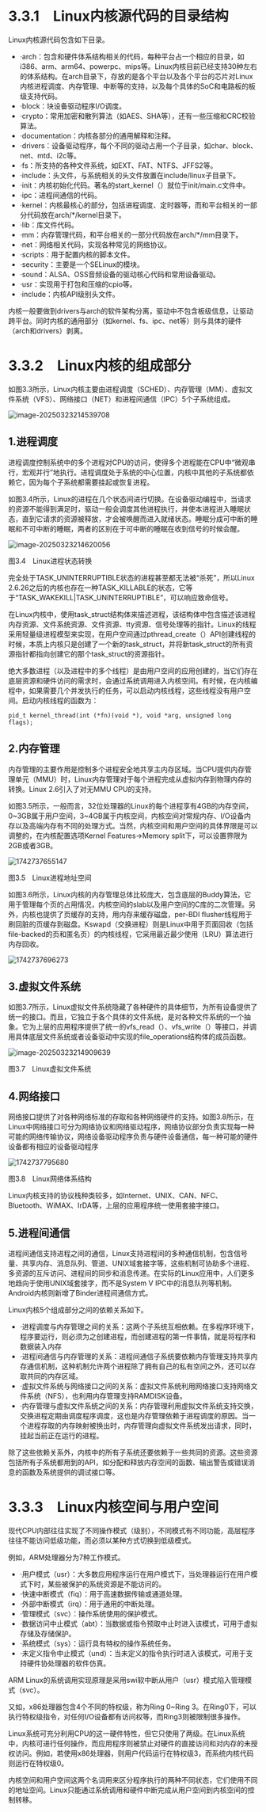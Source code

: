# 3.3.1　Linux内核源代码的目录结构

Linux内核源代码包含如下目录。

- ·arch：包含和硬件体系结构相关的代码，每种平台占一个相应的目录，如i386、arm、arm64、powerpc、mips等。Linux内核目前已经支持30种左右的体系结构。在arch目录下，存放的是各个平台以及各个平台的芯片对Linux内核进程调度、内存管理、中断等的支持，以及每个具体的SoC和电路板的板级支持代码。
- ·block：块设备驱动程序I/O调度。
- ·crypto：常用加密和散列算法（如AES、SHA等），还有一些压缩和CRC校验算法。
- ·documentation：内核各部分的通用解释和注释。
- ·drivers：设备驱动程序，每个不同的驱动占用一个子目录，如char、block、net、mtd、i2c等。
- ·fs：所支持的各种文件系统，如EXT、FAT、NTFS、JFFS2等。
- ·include：头文件，与系统相关的头文件放置在include/linux子目录下。
- ·init：内核初始化代码。著名的start_kernel（）就位于init/main.c文件中。
- ·ipc：进程间通信的代码。
- ·kernel：内核最核心的部分，包括进程调度、定时器等，而和平台相关的一部分代码放在arch/*/kernel目录下。
- ·lib：库文件代码。
- ·mm：内存管理代码，和平台相关的一部分代码放在arch/*/mm目录下。
- ·net：网络相关代码，实现各种常见的网络协议。
- ·scripts：用于配置内核的脚本文件。
- ·security：主要是一个SELinux的模块。
- ·sound：ALSA、OSS音频设备的驱动核心代码和常用设备驱动。
- ·usr：实现用于打包和压缩的cpio等。
- ·include：内核API级别头文件。

内核一般要做到drivers与arch的软件架构分离，驱动中不包含板级信息，让驱动跨平台。同时内核的通用部分（如kernel、fs、ipc、net等）则与具体的硬件（arch和drivers）剥离。

# 3.3.2　Linux内核的组成部分

如图3.3所示，Linux内核主要由进程调度（SCHED）、内存管理（MM）、虚拟文件系统（VFS）、网络接口（NET）和进程间通信（IPC）5个子系统组成。

![image-20250323214539708](./figure/image-20250323214539708.png)

## 1.进程调度

进程调度控制系统中的多个进程对CPU的访问，使得多个进程能在CPU中“微观串行，宏观并行”地执行。进程调度处于系统的中心位置，内核中其他的子系统都依赖它，因为每个子系统都需要挂起或恢复进程。

如图3.4所示，Linux的进程在几个状态间进行切换。在设备驱动编程中，当请求的资源不能得到满足时，驱动一般会调度其他进程执行，并使本进程进入睡眠状态，直到它请求的资源被释放，才会被唤醒而进入就绪状态。睡眠分成可中断的睡眠和不可中断的睡眠，两者的区别在于可中断的睡眠在收到信号的时候会醒。

![image-20250323214620056](./figure/image-20250323214620056.png)

图3.4　Linux进程状态转换

完全处于TASK_UNINTERRUPTIBLE状态的进程甚至都无法被“杀死”，所以Linux 2.6.26之后的内核也存在一种TASK_KILLABLE的状态，它等于“TASK_WAKEKILL|TASK_UNINTERRUPTIBLE”，可以响应致命信号。

在Linux内核中，使用task_struct结构体来描述进程，该结构体中包含描述该进程内存资源、文件系统资源、文件资源、tty资源、信号处理等的指针。Linux的线程采用轻量级进程模型来实现，在用户空间通过pthread_create（）API创建线程的时候，本质上内核只是创建了一个新的task_struct，并将新task_struct的所有资源指针都指向创建它的那个task_struct的资源指针。

绝大多数进程（以及进程中的多个线程）是由用户空间的应用创建的，当它们存在底层资源和硬件访问的需求时，会通过系统调用进入内核空间。有时候，在内核编程中，如果需要几个并发执行的任务，可以启动内核线程，这些线程没有用户空间。启动内核线程的函数为：

```
pid_t kernel_thread(int (*fn)(void *), void *arg, unsigned long flags);
```

## 2.内存管理

内存管理的主要作用是控制多个进程安全地共享主内存区域。当CPU提供内存管理单元（MMU）时，Linux内存管理对于每个进程完成从虚拟内存到物理内存的转换。Linux 2.6引入了对无MMU CPU的支持。

如图3.5所示，一般而言，32位处理器的Linux的每个进程享有4GB的内存空间，0~3GB属于用户空间，3~4GB属于内核空间，内核空间对常规内存、I/O设备内存以及高端内存有不同的处理方式。当然，内核空间和用户空间的具体界限是可以调整的，在内核配置选项Kernel Features→Memory split下，可以设置界限为2GB或者3GB。

![1742737655147](./figure/1742737655147.png)

图3.5　Linux进程地址空间

如图3.6所示，Linux内核的内存管理总体比较庞大，包含底层的Buddy算法，它用于管理每个页的占用情况，内核空间的slab以及用户空间的C库的二次管理。另外，内核也提供了页缓存的支持，用内存来缓存磁盘，per-BDI flusher线程用于刷回脏的页缓存到磁盘。Kswapd（交换进程）则是Linux中用于页面回收（包括file-backed的页和匿名页）的内核线程，它采用最近最少使用（LRU）算法进行内存回收。

![1742737696273](./figure/1742737696273.png)

## 3.虚拟文件系统

如图3.7所示，Linux虚拟文件系统隐藏了各种硬件的具体细节，为所有设备提供了统一的接口。而且，它独立于各个具体的文件系统，是对各种文件系统的一个抽象。它为上层的应用程序提供了统一的vfs_read（）、vfs_write（）等接口，并调用具体底层文件系统或者设备驱动中实现的file_operations结构体的成员函数。

![image-20250323214909639](./figure/image-20250323214909639.png)

图3.7　Linux虚拟文件系统

## 4.网络接口

网络接口提供了对各种网络标准的存取和各种网络硬件的支持。如图3.8所示，在Linux中网络接口可分为网络协议和网络驱动程序，网络协议部分负责实现每一种可能的网络传输协议，网络设备驱动程序负责与硬件设备通信，每一种可能的硬件设备都有相应的设备驱动程序

![1742737795680](./figure/1742737795680.png)

图3.8　Linux网络体系结构

Linux内核支持的协议栈种类较多，如Internet、UNIX、CAN、NFC、Bluetooth、WiMAX、IrDA等，上层的应用程序统一使用套接字接口。

## 5.进程间通信

进程间通信支持进程之间的通信，Linux支持进程间的多种通信机制，包含信号量、共享内存、消息队列、管道、UNIX域套接字等，这些机制可协助多个进程、多资源的互斥访问、进程间的同步和消息传递。在实际的Linux应用中，人们更多地趋向于使用UNIX域套接字，而不是System V IPC中的消息队列等机制。Android内核则新增了Binder进程间通信方式。

Linux内核5个组成部分之间的依赖关系如下。

- ·进程调度与内存管理之间的关系：这两个子系统互相依赖。在多程序环境下，程序要运行，则必须为之创建进程，而创建进程的第一件事情，就是将程序和数据装入内存
- ·进程间通信与内存管理的关系：进程间通信子系统要依赖内存管理支持共享内存通信机制，这种机制允许两个进程除了拥有自己的私有空间之外，还可以存取共同的内存区域。
- ·虚拟文件系统与网络接口之间的关系：虚拟文件系统利用网络接口支持网络文件系统（NFS），也利用内存管理支持RAMDISK设备。
- ·内存管理与虚拟文件系统之间的关系：内存管理利用虚拟文件系统支持交换，交换进程定期由调度程序调度，这也是内存管理依赖于进程调度的原因。当一个进程存取的内存映射被换出时，内存管理向虚拟文件系统发出请求，同时，挂起当前正在运行的进程。

除了这些依赖关系外，内核中的所有子系统还要依赖于一些共同的资源。这些资源包括所有子系统都用到的API，如分配和释放内存空间的函数、输出警告或错误消息的函数及系统提供的调试接口等。

# 3.3.3　Linux内核空间与用户空间

现代CPU内部往往实现了不同操作模式（级别），不同模式有不同功能，高层程序往往不能访问低级功能，而必须以某种方式切换到低级模式。

例如，ARM处理器分为7种工作模式。

- ·用户模式（usr）：大多数应用程序运行在用户模式下，当处理器运行在用户模式下时，某些被保护的系统资源是不能访问的。
- ·快速中断模式（fiq）：用于高速数据传输或通道处理。
- ·外部中断模式（irq）：用于通用的中断处理。
- ·管理模式（svc）：操作系统使用的保护模式。
- ·数据访问中止模式（abt）：当数据或指令预取中止时进入该模式，可用于虚拟存储及存储保护。
- ·系统模式（sys）：运行具有特权的操作系统任务。
- ·未定义指令中止模式（und）：当未定义的指令执行时进入该模式，可用于支持硬件协处理器的软件仿真。

ARM Linux的系统调用实现原理是采用swi软中断从用户（usr）模式陷入管理模式（svc）。

又如，x86处理器包含4个不同的特权级，称为Ring 0~Ring 3。在Ring0下，可以执行特权级指令，对任何I/O设备都有访问权等，而Ring3则被限制很多操作。

Linux系统可充分利用CPU的这一硬件特性，但它只使用了两级。在Linux系统中，内核可进行任何操作，而应用程序则被禁止对硬件的直接访问和对内存的未授权访问。例如，若使用x86处理器，则用户代码运行在特权级3，而系统内核代码则运行在特权级0。

内核空间和用户空间这两个名词用来区分程序执行的两种不同状态，它们使用不同的地址空间。Linux只能通过系统调用和硬件中断完成从用户空间到内核空间的控制转移。